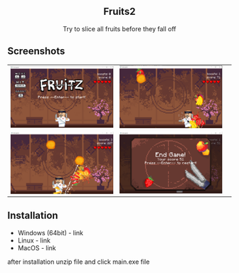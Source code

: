 <h2 align="center">Fruits2</h2>

<p align="center">Try to slice all fruits before they fall off</p>


## Screenshots


| | | |
|-|-|-|
|![menu](/shots/menu.png)|![game](/shots/game.png)|
|![boost](/shots/boost.png)|![pause](/shots/Screenshot_1.png)|


## Installation

- Windows (64bit) - link
- Linux - link
- MacOS - link

after installation unzip file and click main.exe file
